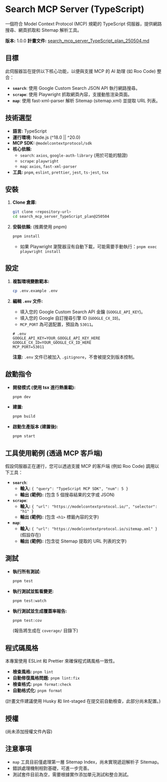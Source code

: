 # Search MCP Server (TypeScript)

一個符合 Model Context Protocol (MCP) 規範的 TypeScript 伺服器，提供網路搜尋、網頁抓取和 Sitemap 解析工具。

**版本:** 1.0.0
**計畫文件:** [search_mcp_server_TypeScript_plan_250504.md](search_mcp_server_TypeScript_plan_250504.md)

## 目標

此伺服器旨在提供以下核心功能，以便與支援 MCP 的 AI 助理 (如 Roo Code) 整合：

*   **`search`**: 使用 Google Custom Search JSON API 執行網路搜尋。
*   **`scrape`**: 使用 Playwright 抓取網頁內容，支援動態渲染頁面。
*   **`map`**: 使用 fast-xml-parser 解析 Sitemap (sitemap.xml) 並提取 URL 列表。

## 技術選型

*   **語言:** TypeScript
*   **運行環境:** Node.js (^18.0 || ^20.0)
*   **MCP SDK:** `@modelcontextprotocol/sdk`
*   **核心依賴:**
    *   `search`: `axios`, `google-auth-library` (用於可能的驗證)
    *   `scrape`: `playwright`
    *   `map`: `axios`, `fast-xml-parser`
*   **工具:** `pnpm`, `eslint`, `prettier`, `jest`, `ts-jest`, `tsx`

## 安裝

1.  **Clone 倉庫:**
    ```bash
    git clone <repository-url>
    cd search_mcp_server_TypeScript_plan@250504
    ```
2.  **安裝依賴:** (推薦使用 pnpm)
    ```bash
    pnpm install
    ```
    *   如果 Playwright 瀏覽器沒有自動下載，可能需要手動執行：`pnpm exec playwright install`

## 設定

1.  **複製環境變數範本:**
    ```bash
    cp .env.example .env
    ```
2.  **編輯 `.env` 文件:**
    *   填入您的 Google Custom Search API 金鑰 (`GOOGLE_API_KEY`)。
    *   填入您的 Google 自訂搜尋引擎 ID (`GOOGLE_CX_ID`)。
    *   `MCP_PORT` 為可選配置，預設為 `53011`。

    ```dotenv
    # .env
    GOOGLE_API_KEY=YOUR_GOOGLE_API_KEY_HERE
    GOOGLE_CX_ID=YOUR_GOOGLE_CX_ID_HERE
    MCP_PORT=53011
    ```
    **注意:** `.env` 文件已被加入 `.gitignore`，不會被提交到版本控制。

## 啟動指令

*   **開發模式 (使用 tsx 進行熱重載):**
    ```bash
    pnpm dev
    ```
*   **建置:**
    ```bash
    pnpm build
    ```
*   **啟動生產版本 (建置後):**
    ```bash
    pnpm start
    ```

## 工具使用範例 (透過 MCP 客戶端)

假設伺服器正在運行，您可以透過支援 MCP 的客戶端 (例如 Roo Code) 調用以下工具：

*   **`search`**:
    *   **輸入:** `{ "query": "TypeScript MCP SDK", "num": 5 }`
    *   **輸出 (範例):** (包含 5 個搜尋結果的文字或 JSON)
*   **`scrape`**:
    *   **輸入:** `{ "url": "https://modelcontextprotocol.io/", "selector": "h1" }`
    *   **輸出 (範例):** (包含 `<h1>` 標籤內容的文字)
*   **`map`**:
    *   **輸入:** `{ "url": "https://modelcontextprotocol.io/sitemap.xml" }` (假設存在)
    *   **輸出 (範例):** (包含從 Sitemap 提取的 URL 列表的文字)

## 測試

*   **執行所有測試:**
    ```bash
    pnpm test
    ```
*   **執行測試並監看變更:**
    ```bash
    pnpm test:watch
    ```
*   **執行測試並生成覆蓋率報告:**
    ```bash
    pnpm test:cov
    ```
    (報告將生成在 `coverage/` 目錄下)

## 程式碼風格

本專案使用 ESLint 和 Prettier 來確保程式碼風格一致性。

*   **檢查風格:** `pnpm lint`
*   **自動修復風格問題:** `pnpm lint:fix`
*   **檢查格式:** `pnpm format:check`
*   **自動格式化:** `pnpm format`

(計畫文件建議使用 Husky 和 lint-staged 在提交前自動檢查，此部分尚未配置。)

## 授權

(尚未添加授權文件內容)

## 注意事項

*   `map` 工具目前僅處理第一層 Sitemap Index，尚未實現遞迴解析子 Sitemap。
*   錯誤處理機制相對基礎，可進一步完善。
*   測試套件目前為空，需要根據實作添加單元測試和整合測試。